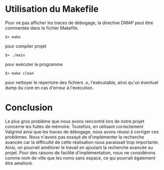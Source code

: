 # Utilisation du Makefile

Pour ne pas afficher les traces de débogage, la directive DMAP peut être commentée dans le fichier Makefile.
	
    $> make
pour compiler projet

    $> ./main
pour exécuter le programme

    $> make clean
pour nettoyer le répertoire des fichiers .o, l'exécutable, ainsi qu'un éventuel dump du core en cas d'erreur à l'exécution.


# Conclusion

Le plus gros problème que nous avons rencontré lors de notre projet concerne les fuites de mémoire. Toutefois, en utilisant correctement Valgrind ainsi que les traces de débogage, nous avons réussi à corriger ces problèmes.
Nous n'avons pas essayé de d'implémenter la recherche avancée car la difficulté de cette réalisation nous paraissait trop importante. Ainsi, on pourrait améliorer le travail en ajoutant la recherche avancée au projet.
Pour des raisons de facilité d'implémentation, nous ne considérons comme nom de ville que les noms sans espace, ce qui pourrait également être amélioré.
